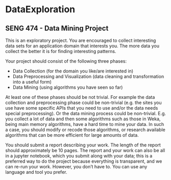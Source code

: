 # DataExploration
## SENG 474 - Data Mining Project

This is an exploratory project. You are encouraged to collect interesting data sets for an application domain that interests you. The more data you collect the better it is for finding interesting patterns. 

Your project should consist of the following three phases:
* Data Collection (for the domain you like/are interested in)
* Data Preprocessing and Visualization (data cleaning and transformation into a useful form)
* Data Mining (using algorithms you have seen so far)

At least one of these phases should be not trivial. For example the data collection and preprocessing phase could be non-trivial (e.g. the sites you use have some specific APIs that you need to use and/or the data needs special preprocessing). Or the data mining process could be non-trivial. E.g. you collect a lot of data and then some algorithms such as those in Weka, being main memory algorithms, have a hard time to mine your data. In such a case, you should modify or recode those algorithms, or research available algorithms that can be more efficient for large amounts of data. 

You should submit a report describing your work. The length of the report should approximately be 10 pages. The report and your work can also be all in a jupyter notebook, which you submit along with your data; this is a preferred way to do the project because everything is transparent, and we can re-run your work. However, you don’t have to. You can use any language and tool
you prefer. 

